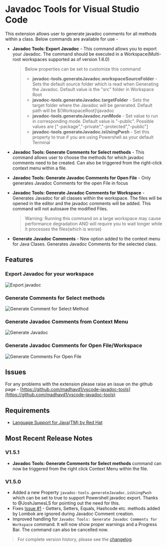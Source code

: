 # Javadoc Tools for Visual Studio Code

This extension allows user to generate javadoc comments for all methods within a class.
Below commands are available for use - 
* **Javadoc Tools: Export Javadoc** - This command allows you to export your Javadoc. The command should be executed in a Workspace(Multi-root workspaces supported as of version 1.6.0)
  > Below properties can be set to customize this command
  > * **javadoc-tools.generateJavadoc.workspaceSourceFolder** - Sets the default source folder which is read when Generating the Javadoc. Default value is the \"src\" folder in Workspace Root
  > * **javadoc-tools.generateJavadoc.targetFolder** - Sets the target folder where the Javadoc will be generated. Default path will be ${WorkspaceRoot}\\javadoc
  > * **javadoc-tools.generateJavadoc.runMode** - Set value to run in corresponding mode. Default value is \"-public\". Possible values are ["-package","-private","-protected","-public"]
  > * **javadoc-tools.generateJavadoc.isUsingPwsh** - Set this property to true if you are using Powershell as your default Terminal

* **Javadoc Tools: Generate Comments for Select methods** - This command allows user to choose the methods for which javadoc comments need to be created. Can also be triggered from the right-click context menu within a file.
* **Javadoc Tools: Generate Javadoc Comments for Open File** - Only generates Javadoc Comments for the open File in focus
* **Javadoc Tools: Generate Javadoc Comments for Workspace** - Generates Javadoc for all classes within the workspace.
    The files will be opened in the editor and the javadoc comments will be added. This command will not autosave the modified Files.
    >Warning: Running this command on a large workspace may cause performance degradation AND will require you to wait longer while it processes the files(which is worse)
* **Generate Javadoc Comments** - New option added to the context menu for Java Clases. Generates Javadoc Comments for the selected class.

## Features

### Export Javadoc for your workspace
![Export javadoc](/img/export_javadoc.jpg)

### Generate Comments for Select methods
![Generate Comment for Select Method](/img/select_method.gif)

### Generate Javadoc Comments from Context Menu
![Generate Javadoc](/img/genFromContext.png)

### Generate Javadoc Comments for Open File/Workspace
![Generate Comments For Open File](/img/CmdPallete.png)

## Issues
For any problems with the extension please raise an issue on the github page - [https://github.com/madhavd1/vscode-javadoc-tools](https://github.com/madhavd1/vscode-javadoc-tools)
## Requirements
* [Language Support for Java(TM) by Red Hat](https://marketplace.visualstudio.com/items?itemName=redhat.java)

## Most Recent Release Notes
### V1.5.1
- **Javadoc Tools: Generate Comments for Select methods** command can now be triggered from the right click Context Menu within the file.
### V1.5.0
- Added a new Property `javadoc-tools.generateJavadoc.isUsingPwsh` which can be set to true to support Powershell javadoc export. Thanks to @JoshJamesLS for pointing out the need for this.
- Fixes [Issue #1](https://github.com/madhavd1/vscode-javadoc-tools/issues/1) - Getters, Setters, Equals, Hashcode etc. methods added by Lombok are ignored during Javadoc Comment creation.
- Improved handling for `Javadoc Tools: Generate Javadoc Comments for Workspace` command. It will now show proper warnings and a Progress Bar. The command can also be cancelled now.

>For complete version history, please see the [changelog](https://marketplace.visualstudio.com/items/madhavd1.javadoc-tools/changelog).
